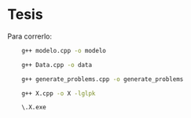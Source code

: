 # Tesis
Para correrlo:

```bash
    g++ modelo.cpp -o modelo
```
```bash
    g++ Data.cpp -o data
```
```bash
    g++ generate_problems.cpp -o generate_problems
```
```bash
    g++ X.cpp -o X -lglpk
```
```bash
    \.X.exe
```